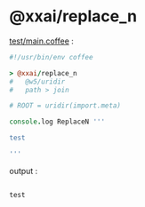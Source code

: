 [‼️]: ✏️README.mdt

# @xxai/replace_n

[test/main.coffee](./test/main.coffee) :

```coffee
#!/usr/bin/env coffee

> @xxai/replace_n
#   @w5/uridir
#   path > join

# ROOT = uridir(import.meta)

console.log ReplaceN '''

test

'''
```

output :

```

test
```
